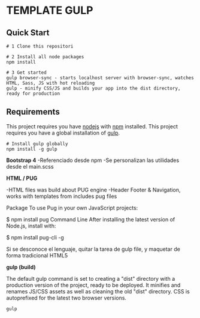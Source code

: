 # TEMPLATE GULP

## Quick Start

```
# 1 Clone this repositori

# 2 Install all node packages
npm install

# 3 Get started
gulp browser-sync - starts localhost server with browser-sync, watches HTML, Sass, JS with hot reloading
gulp - minify CSS/JS and builds your app into the dist directory, ready for production
```

## Requirements

This project requires you have [nodejs](https://nodejs.org/en/) with [npm](https://www.npmjs.com/get-npm) installed.
This project requires you have a global installation of [gulp](http://gulpjs.com/).

```
# Install gulp globally
npm install -g gulp
```

**Bootstrap 4**
-Referenciado desde npm
-Se personalizan las utilidades desde el main.scss

**HTML / PUG**

-HTML files was build about PUG engine
-Header Footer & Navigation, works with templates from includes pug files

Package
To use Pug in your own JavaScript projects:

$ npm install pug
Command Line
After installing the latest version of Node.js, install with:

$ npm install pug-cli -g

Si se desconoce el lenguaje, quitar la tarea de gulp file, y maquetar de forma tradicional HTML5

**gulp (build)**

The default gulp command is set to creating a "dist" directory with a production version of the project, ready to be deployed.
It minifies and renames JS/CSS assets as well as cleaning the old "dist" directory. CSS is autoprefixed for the latest two browser versions.

```
gulp
```
